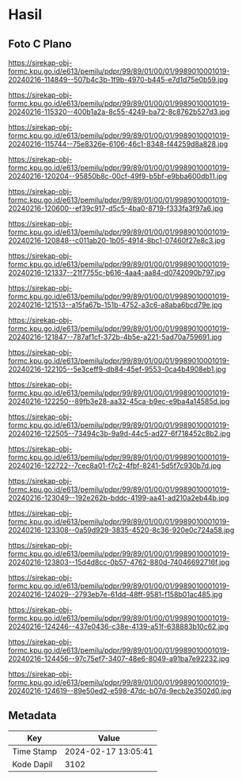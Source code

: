 # Hasil

## Foto C Plano

https://sirekap-obj-formc.kpu.go.id/e613/pemilu/pdpr/99/89/01/00/01/9989010001019-20240216-114849--507b4c3b-1f9b-4970-b445-e7d1d75e0b59.jpg

https://sirekap-obj-formc.kpu.go.id/e613/pemilu/pdpr/99/89/01/00/01/9989010001019-20240216-115320--400b1a2a-8c55-4249-ba72-8c8762b527d3.jpg

https://sirekap-obj-formc.kpu.go.id/e613/pemilu/pdpr/99/89/01/00/01/9989010001019-20240216-115744--75e8326e-6106-46c1-8348-f44259d8a828.jpg

https://sirekap-obj-formc.kpu.go.id/e613/pemilu/pdpr/99/89/01/00/01/9989010001019-20240216-120204--95850b8c-00cf-49f9-b5bf-e9bba600db11.jpg

https://sirekap-obj-formc.kpu.go.id/e613/pemilu/pdpr/99/89/01/00/01/9989010001019-20240216-120600--ef39c917-d5c5-4ba0-8719-f333fa3f97a6.jpg

https://sirekap-obj-formc.kpu.go.id/e613/pemilu/pdpr/99/89/01/00/01/9989010001019-20240216-120848--c011ab20-1b05-4914-8bc1-07460f27e8c3.jpg

https://sirekap-obj-formc.kpu.go.id/e613/pemilu/pdpr/99/89/01/00/01/9989010001019-20240216-121337--21f7755c-b616-4aa4-aa84-d0742090b797.jpg

https://sirekap-obj-formc.kpu.go.id/e613/pemilu/pdpr/99/89/01/00/01/9989010001019-20240216-121513--a15fa67b-151b-4752-a3c6-a8aba6bcd79e.jpg

https://sirekap-obj-formc.kpu.go.id/e613/pemilu/pdpr/99/89/01/00/01/9989010001019-20240216-121847--787af1cf-372b-4b5e-a221-5ad70a759691.jpg

https://sirekap-obj-formc.kpu.go.id/e613/pemilu/pdpr/99/89/01/00/01/9989010001019-20240216-122105--5e3ceff9-db84-45ef-9553-0ca4b4908eb1.jpg

https://sirekap-obj-formc.kpu.go.id/e613/pemilu/pdpr/99/89/01/00/01/9989010001019-20240216-122250--89fb3e28-aa32-45ca-b9ec-e9ba4a14585d.jpg

https://sirekap-obj-formc.kpu.go.id/e613/pemilu/pdpr/99/89/01/00/01/9989010001019-20240216-122505--73494c3b-9a9d-44c5-ad27-6f718452c8b2.jpg

https://sirekap-obj-formc.kpu.go.id/e613/pemilu/pdpr/99/89/01/00/01/9989010001019-20240216-122722--7cec8a01-f7c2-4fbf-8241-5d5f7c930b7d.jpg

https://sirekap-obj-formc.kpu.go.id/e613/pemilu/pdpr/99/89/01/00/01/9989010001019-20240216-123049--192e262b-bddc-4199-aa41-ad210a2eb44b.jpg

https://sirekap-obj-formc.kpu.go.id/e613/pemilu/pdpr/99/89/01/00/01/9989010001019-20240216-123308--0a59d929-3835-4520-8c36-920e0c724a58.jpg

https://sirekap-obj-formc.kpu.go.id/e613/pemilu/pdpr/99/89/01/00/01/9989010001019-20240216-123803--15d4d8cc-0b57-4762-880d-74046692716f.jpg

https://sirekap-obj-formc.kpu.go.id/e613/pemilu/pdpr/99/89/01/00/01/9989010001019-20240216-124029--2793eb7e-61dd-48ff-9581-f158b01ac485.jpg

https://sirekap-obj-formc.kpu.go.id/e613/pemilu/pdpr/99/89/01/00/01/9989010001019-20240216-124246--437e0436-c38e-4139-a51f-638883b10c62.jpg

https://sirekap-obj-formc.kpu.go.id/e613/pemilu/pdpr/99/89/01/00/01/9989010001019-20240216-124456--97c75ef7-3407-48e6-8049-a91ba7e92232.jpg

https://sirekap-obj-formc.kpu.go.id/e613/pemilu/pdpr/99/89/01/00/01/9989010001019-20240216-124619--89e50ed2-e598-47dc-b07d-9ecb2e3502d0.jpg


## Metadata

| Key        | Value               |
| ---------- | ------------------- |
| Time Stamp | 2024-02-17 13:05:41 |
| Kode Dapil | 3102                |



